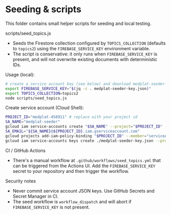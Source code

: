 # Seeding & scripts

This folder contains small helper scripts for seeding and local testing.

scripts/seed_topics.js
- Seeds the Firestore collection configured by `TOPICS_COLLECTION` (defaults to `topics2`) using the `FIREBASE_SERVICE_KEY` environment variable.
- The script is conservative: it only runs when `FIREBASE_SERVICE_KEY` is present, and will not overwrite existing documents with deterministic IDs.

Usage (local):

```bash
# create a service account key (see below) and download medplat-seeder-key.json
export FIREBASE_SERVICE_KEY="$(jq -c . medplat-seeder-key.json)"
export TOPICS_COLLECTION=topics2
node scripts/seed_topics.js
```

Create service account (Cloud Shell):

```bash
PROJECT_ID="medplat-458911" # replace with your project id
SA_NAME="medplat-seeder"
gcloud iam service-accounts create "$SA_NAME" --project="$PROJECT_ID" --display-name="MedPlat seeder account"
SA_EMAIL="${SA_NAME}@${PROJECT_ID}.iam.gserviceaccount.com"
gcloud projects add-iam-policy-binding "$PROJECT_ID" --member="serviceAccount:${SA_EMAIL}" --role="roles/datastore.user"
gcloud iam service-accounts keys create ./medplat-seeder-key.json --project="$PROJECT_ID" --iam-account="$SA_EMAIL"
```

CI / GitHub Actions
- There's a manual workflow at `.github/workflows/seed_topics.yml` that can be triggered from the Actions UI. Add the `FIREBASE_SERVICE_KEY` secret to your repository and then trigger the workflow.

Security notes
- Never commit service account JSON keys. Use GitHub Secrets and Secret Manager in CI.
- The seed workflow is `workflow_dispatch` and will abort if `FIREBASE_SERVICE_KEY` is not present.
